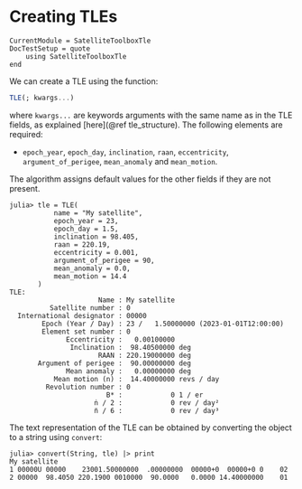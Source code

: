 Creating TLEs
=============

```@meta
CurrentModule = SatelliteToolboxTle
DocTestSetup = quote
    using SatelliteToolboxTle
end
```

We can create a TLE using the function:

```julia
TLE(; kwargs...)
```

where `kwargs...` are keywords arguments with the same name as in the TLE
fields, as explained [here](@ref tle_structure). The following elements are
required:

- `epoch_year`, `epoch_day`, `inclination`, `raan`, `eccentricity`,
    `argument_of_perigee`, `mean_anomaly` and `mean_motion`.

The algorithm assigns default values for the other fields if they are not
present.
    
```jldoctest creating_tle
julia> tle = TLE(
           name = "My satellite",
           epoch_year = 23,
           epoch_day = 1.5,
           inclination = 98.405,
           raan = 220.19,
           eccentricity = 0.001,
           argument_of_perigee = 90,
           mean_anomaly = 0.0,
           mean_motion = 14.4
       )
TLE:
                      Name : My satellite
          Satellite number : 0
  International designator : 00000
        Epoch (Year / Day) : 23 /   1.50000000 (2023-01-01T12:00:00)
        Element set number : 0
              Eccentricity :   0.00100000
               Inclination :  98.40500000 deg
                      RAAN : 220.19000000 deg
       Argument of perigee :  90.00000000 deg
              Mean anomaly :   0.00000000 deg
           Mean motion (n) :  14.40000000 revs / day
         Revolution number : 0
                        B* :            0 1 / er
                     ṅ / 2 :            0 rev / day²
                     n̈ / 6 :            0 rev / day³
```

The text representation of the TLE can be obtained by converting the object to a
string using `convert`:

```jldoctest creating_tle
julia> convert(String, tle) |> print
My satellite
1 00000U 00000    23001.50000000  .00000000  00000+0  00000+0 0    02
2 00000  98.4050 220.1900 0010000  90.0000   0.0000 14.40000000    01
```
